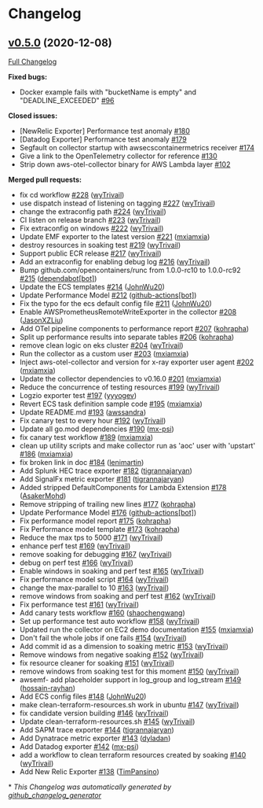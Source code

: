 # Changelog

## [v0.5.0](https://github.com/aws-observability/aws-otel-collector/tree/v0.5.0) (2020-12-08)

[Full Changelog](https://github.com/aws-observability/aws-otel-collector/compare/v0.4.0...v0.5.0)

**Fixed bugs:**

- Docker example fails with "bucketName is empty" and "DEADLINE\_EXCEEDED" [\#96](https://github.com/aws-observability/aws-otel-collector/issues/96)

**Closed issues:**

- \[NewRelic Exporter\] Performance test anomaly [\#180](https://github.com/aws-observability/aws-otel-collector/issues/180)
- \[Datadog Exporter\] Performance test anomaly [\#179](https://github.com/aws-observability/aws-otel-collector/issues/179)
- Segfault on collector startup with awsecscontainermetrics receiver [\#174](https://github.com/aws-observability/aws-otel-collector/issues/174)
- Give a link to the OpenTelemetry collector for reference [\#130](https://github.com/aws-observability/aws-otel-collector/issues/130)
- Strip down aws-otel-collector binary for AWS Lambda layer [\#102](https://github.com/aws-observability/aws-otel-collector/issues/102)

**Merged pull requests:**

- fix cd workflow [\#228](https://github.com/aws-observability/aws-otel-collector/pull/228) ([wyTrivail](https://github.com/wyTrivail))
- use dispatch instead of listening on tagging [\#227](https://github.com/aws-observability/aws-otel-collector/pull/227) ([wyTrivail](https://github.com/wyTrivail))
- change the extraconfig path [\#224](https://github.com/aws-observability/aws-otel-collector/pull/224) ([wyTrivail](https://github.com/wyTrivail))
- CI listen on release branch [\#223](https://github.com/aws-observability/aws-otel-collector/pull/223) ([wyTrivail](https://github.com/wyTrivail))
- Fix extraconfig on windows [\#222](https://github.com/aws-observability/aws-otel-collector/pull/222) ([wyTrivail](https://github.com/wyTrivail))
- Update EMF exporter to the latest version [\#221](https://github.com/aws-observability/aws-otel-collector/pull/221) ([mxiamxia](https://github.com/mxiamxia))
- destroy resources in soaking test [\#219](https://github.com/aws-observability/aws-otel-collector/pull/219) ([wyTrivail](https://github.com/wyTrivail))
- Support public ECR release [\#217](https://github.com/aws-observability/aws-otel-collector/pull/217) ([wyTrivail](https://github.com/wyTrivail))
- Add an extraconfig for enabling debug log [\#216](https://github.com/aws-observability/aws-otel-collector/pull/216) ([wyTrivail](https://github.com/wyTrivail))
- Bump github.com/opencontainers/runc from 1.0.0-rc10 to 1.0.0-rc92 [\#215](https://github.com/aws-observability/aws-otel-collector/pull/215) ([dependabot[bot]](https://github.com/apps/dependabot))
- Update the ECS templates [\#214](https://github.com/aws-observability/aws-otel-collector/pull/214) ([JohnWu20](https://github.com/JohnWu20))
- Update Performance Model [\#212](https://github.com/aws-observability/aws-otel-collector/pull/212) ([github-actions[bot]](https://github.com/apps/github-actions))
- Fix the typo for the ecs default config file [\#211](https://github.com/aws-observability/aws-otel-collector/pull/211) ([JohnWu20](https://github.com/JohnWu20))
- Enable AWSPrometheusRemoteWriteExporter in the collector [\#208](https://github.com/aws-observability/aws-otel-collector/pull/208) ([JasonXZLiu](https://github.com/JasonXZLiu))
- Add OTel pipeline components to performance report [\#207](https://github.com/aws-observability/aws-otel-collector/pull/207) ([kohrapha](https://github.com/kohrapha))
- Split up performance results into separate tables [\#206](https://github.com/aws-observability/aws-otel-collector/pull/206) ([kohrapha](https://github.com/kohrapha))
- remove clean logic on eks cluster [\#204](https://github.com/aws-observability/aws-otel-collector/pull/204) ([wyTrivail](https://github.com/wyTrivail))
- Run the collector as a custom user  [\#203](https://github.com/aws-observability/aws-otel-collector/pull/203) ([mxiamxia](https://github.com/mxiamxia))
- Inject aws-otel-collector and version for x-ray exporter user agent [\#202](https://github.com/aws-observability/aws-otel-collector/pull/202) ([mxiamxia](https://github.com/mxiamxia))
- Update the collector dependencies to v0.16.0 [\#201](https://github.com/aws-observability/aws-otel-collector/pull/201) ([mxiamxia](https://github.com/mxiamxia))
- Reduce the concurrence of testing resources [\#199](https://github.com/aws-observability/aws-otel-collector/pull/199) ([wyTrivail](https://github.com/wyTrivail))
- Logzio exporter test [\#197](https://github.com/aws-observability/aws-otel-collector/pull/197) ([yyyogev](https://github.com/yyyogev))
- Revert ECS task definition sample code [\#195](https://github.com/aws-observability/aws-otel-collector/pull/195) ([mxiamxia](https://github.com/mxiamxia))
- Update README.md [\#193](https://github.com/aws-observability/aws-otel-collector/pull/193) ([awssandra](https://github.com/awssandra))
- Fix canary test to every hour [\#192](https://github.com/aws-observability/aws-otel-collector/pull/192) ([wyTrivail](https://github.com/wyTrivail))
- Update all go.mod dependencies [\#190](https://github.com/aws-observability/aws-otel-collector/pull/190) ([mx-psi](https://github.com/mx-psi))
- fix canary test workflow [\#189](https://github.com/aws-observability/aws-otel-collector/pull/189) ([mxiamxia](https://github.com/mxiamxia))
- clean up utility scripts and make collector run as 'aoc' user with 'upstart' [\#186](https://github.com/aws-observability/aws-otel-collector/pull/186) ([mxiamxia](https://github.com/mxiamxia))
- fix broken link in doc [\#184](https://github.com/aws-observability/aws-otel-collector/pull/184) ([lenimartin](https://github.com/lenimartin))
- Add Splunk HEC trace exporter [\#182](https://github.com/aws-observability/aws-otel-collector/pull/182) ([tigrannajaryan](https://github.com/tigrannajaryan))
- Add SignalFx metric exporter [\#181](https://github.com/aws-observability/aws-otel-collector/pull/181) ([tigrannajaryan](https://github.com/tigrannajaryan))
- Added stripped DefaultComponents for Lambda Extension [\#178](https://github.com/aws-observability/aws-otel-collector/pull/178) ([AsakerMohd](https://github.com/AsakerMohd))
- Remove stripping of trailing new lines [\#177](https://github.com/aws-observability/aws-otel-collector/pull/177) ([kohrapha](https://github.com/kohrapha))
- Update Performance Model [\#176](https://github.com/aws-observability/aws-otel-collector/pull/176) ([github-actions[bot]](https://github.com/apps/github-actions))
- Fix performance model report [\#175](https://github.com/aws-observability/aws-otel-collector/pull/175) ([kohrapha](https://github.com/kohrapha))
- Fix Performance model template [\#173](https://github.com/aws-observability/aws-otel-collector/pull/173) ([kohrapha](https://github.com/kohrapha))
- Reduce the max tps to 5000 [\#171](https://github.com/aws-observability/aws-otel-collector/pull/171) ([wyTrivail](https://github.com/wyTrivail))
- enhance perf test [\#169](https://github.com/aws-observability/aws-otel-collector/pull/169) ([wyTrivail](https://github.com/wyTrivail))
- remove soaking for debugging [\#167](https://github.com/aws-observability/aws-otel-collector/pull/167) ([wyTrivail](https://github.com/wyTrivail))
- debug on perf test [\#166](https://github.com/aws-observability/aws-otel-collector/pull/166) ([wyTrivail](https://github.com/wyTrivail))
- Enable windows in soaking and perf test [\#165](https://github.com/aws-observability/aws-otel-collector/pull/165) ([wyTrivail](https://github.com/wyTrivail))
- Fix performance model script [\#164](https://github.com/aws-observability/aws-otel-collector/pull/164) ([wyTrivail](https://github.com/wyTrivail))
- change the max-parallel to 10 [\#163](https://github.com/aws-observability/aws-otel-collector/pull/163) ([wyTrivail](https://github.com/wyTrivail))
- remove windows from soaking and perf test [\#162](https://github.com/aws-observability/aws-otel-collector/pull/162) ([wyTrivail](https://github.com/wyTrivail))
- Fix performance test [\#161](https://github.com/aws-observability/aws-otel-collector/pull/161) ([wyTrivail](https://github.com/wyTrivail))
- Add canary tests workflow [\#160](https://github.com/aws-observability/aws-otel-collector/pull/160) ([shaochengwang](https://github.com/shaochengwang))
- Set up performance test auto workflow [\#158](https://github.com/aws-observability/aws-otel-collector/pull/158) ([wyTrivail](https://github.com/wyTrivail))
- Updated run the collector on EC2 demo documentation  [\#155](https://github.com/aws-observability/aws-otel-collector/pull/155) ([mxiamxia](https://github.com/mxiamxia))
- Don't fail the whole jobs if one fails [\#154](https://github.com/aws-observability/aws-otel-collector/pull/154) ([wyTrivail](https://github.com/wyTrivail))
- Add commit id as a dimension to soaking metric [\#153](https://github.com/aws-observability/aws-otel-collector/pull/153) ([wyTrivail](https://github.com/wyTrivail))
- Remove windows from negative soaking [\#152](https://github.com/aws-observability/aws-otel-collector/pull/152) ([wyTrivail](https://github.com/wyTrivail))
- fix resource cleaner for soaking [\#151](https://github.com/aws-observability/aws-otel-collector/pull/151) ([wyTrivail](https://github.com/wyTrivail))
- remove windows from soaking test for this moment [\#150](https://github.com/aws-observability/aws-otel-collector/pull/150) ([wyTrivail](https://github.com/wyTrivail))
- awsemf- add placeholder support in log\_group and log\_stream [\#149](https://github.com/aws-observability/aws-otel-collector/pull/149) ([hossain-rayhan](https://github.com/hossain-rayhan))
- Add ECS config files [\#148](https://github.com/aws-observability/aws-otel-collector/pull/148) ([JohnWu20](https://github.com/JohnWu20))
- make clean-terraform-resources.sh work in ubuntu [\#147](https://github.com/aws-observability/aws-otel-collector/pull/147) ([wyTrivail](https://github.com/wyTrivail))
- fix candidate version building [\#146](https://github.com/aws-observability/aws-otel-collector/pull/146) ([wyTrivail](https://github.com/wyTrivail))
- Update clean-terraform-resources.sh [\#145](https://github.com/aws-observability/aws-otel-collector/pull/145) ([wyTrivail](https://github.com/wyTrivail))
- Add SAPM trace exporter [\#144](https://github.com/aws-observability/aws-otel-collector/pull/144) ([tigrannajaryan](https://github.com/tigrannajaryan))
- Add Dynatrace metric exporter [\#143](https://github.com/aws-observability/aws-otel-collector/pull/143) ([dyladan](https://github.com/dyladan))
- Add Datadog exporter [\#142](https://github.com/aws-observability/aws-otel-collector/pull/142) ([mx-psi](https://github.com/mx-psi))
- add a workflow to clean terraform resources created by soaking [\#140](https://github.com/aws-observability/aws-otel-collector/pull/140) ([wyTrivail](https://github.com/wyTrivail))
- Add New Relic Exporter [\#138](https://github.com/aws-observability/aws-otel-collector/pull/138) ([TimPansino](https://github.com/TimPansino))



\* *This Changelog was automatically generated by [github_changelog_generator](https://github.com/github-changelog-generator/github-changelog-generator)*
